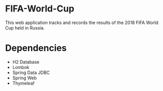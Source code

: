 # FIFA-World-Cup
This web application tracks and records the results of the 2018 FIFA World Cup held in Russia. 

# Dependencies
- H2 Database
- Lombok
- Spring Data JDBC
- Spring Web
- Thymeleaf

